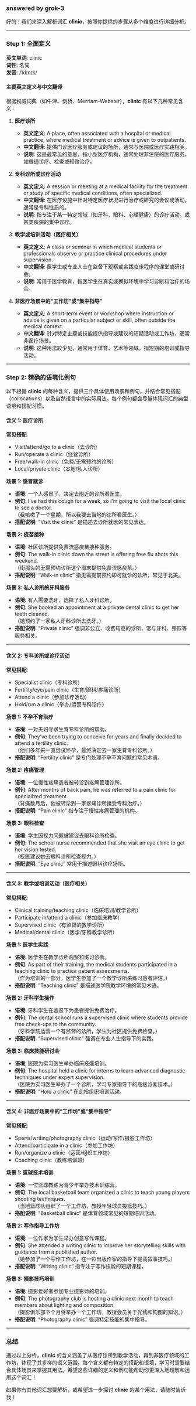### answered by grok-3
好的！我们来深入解析词汇 **clinic**，按照你提供的步骤从多个维度进行详细分析。

---

### Step 1: 全面定义

**英文单词**: clinic  
**词性**: 名词  
**发音**: /ˈklɪnɪk/

#### 主要英文定义与中文翻译
根据权威词典（如牛津、剑桥、Merriam-Webster），**clinic** 有以下几种常见含义：

1. **医疗诊所**  
   - **英文定义**: A place, often associated with a hospital or medical practice, where medical treatment or advice is given to outpatients.  
   - **中文翻译**: 提供门诊医疗服务或建议的场所，通常与医院或医疗实践相关。  
   - **说明**: 这是最常见的意思，指小型医疗机构，通常处理非住院的医疗服务，如普通诊疗、检查或轻微治疗。

2. **专科诊所或诊疗活动**  
   - **英文定义**: A session or meeting at a medical facility for the treatment or study of specific medical conditions, often specialized.  
   - **中文翻译**: 在医疗设施中针对特定医疗状况进行治疗或研究的会议或活动，通常是专科性质的。  
   - **说明**: 指专注于某一特定领域（如牙科、眼科、心理健康）的诊疗活动，或某类疾病的集中诊疗。

3. **教学或培训活动（医疗相关）**  
   - **英文定义**: A class or seminar in which medical students or professionals observe or practice clinical procedures under supervision.  
   - **中文翻译**: 医学生或专业人士在监督下观察或实践临床程序的课堂或研讨会。  
   - **说明**: 常用于医学教育，指医学生在真实或模拟环境中学习诊断和治疗的场合。

4. **非医疗场景中的“工作坊”或“集中指导”**  
   - **英文定义**: A short-term event or workshop where instruction or advice is given on a particular subject or skill, often outside the medical context.  
   - **中文翻译**: 针对特定主题或技能提供指导或建议的短期活动或工作坊，通常非医疗场景。  
   - **说明**: 这种用法较少见，通常用于体育、艺术等领域，指短期的培训或指导活动。

---

### Step 2: 精确的语境化例句

以下根据 **clinic** 的每种含义，提供三个具体使用场景和例句，并结合常见搭配（collocations）以及自然语言中的实际用法。每个例句都会尽量体现词汇的典型语境和搭配习惯。

#### 含义 1: 医疗诊所
**常见搭配**:
- Visit/attend/go to a clinic（去诊所）
- Run/operate a clinic（经营诊所）
- Free/walk-in clinic（免费/无需预约的诊所）
- Local/private clinic（本地/私人诊所）

**场景 1: 感冒就诊**  
- **语境**: 一个人感冒了，决定去附近的诊所看医生。  
- **例句**: I’ve had this cough for a week, so I’m going to visit the local clinic to see a doctor.  
  （我咳嗽了一个星期，所以我要去当地的诊所看医生。）  
- **搭配说明**: “Visit the clinic” 是描述去诊所就医的常见表达。

**场景 2: 疫苗接种**  
- **语境**: 社区诊所提供免费流感疫苗接种服务。  
- **例句**: The walk-in clinic down the street is offering free flu shots this weekend.  
  （街那头的无需预约诊所这个周末提供免费流感疫苗。）  
- **搭配说明**: “Walk-in clinic” 指无需提前预约即可就诊的诊所，常见于北美。

**场景 3: 私人诊所的牙科服务**  
- **语境**: 有人需要洗牙，选择了私人牙科诊所。  
- **例句**: She booked an appointment at a private dental clinic to get her teeth cleaned.  
  （她预约了一家私人牙科诊所去洗牙。）  
- **搭配说明**: “Private clinic” 强调非公立、收费较高的诊所，常与牙科、整形等服务相关。

---

#### 含义 2: 专科诊所或诊疗活动
**常见搭配**:
- Specialist clinic（专科诊所）
- Fertility/eye/pain clinic（生育/眼科/疼痛诊所）
- Attend a clinic（参加诊疗活动）
- Hold/run a clinic（举办/运营专科诊疗）

**场景 1: 不孕不育治疗**  
- **语境**: 一对夫妇寻求生育专科诊所的帮助。  
- **例句**: They’ve been trying to conceive for years and finally decided to attend a fertility clinic.  
  （他们多年来一直尝试怀孕，最终决定去一家生育专科诊所。）  
- **搭配说明**: “Fertility clinic” 是专门处理不孕不育问题的常见术语。

**场景 2: 疼痛管理**  
- **语境**: 一位慢性疼痛患者被转诊到疼痛管理诊所。  
- **例句**: After months of back pain, he was referred to a pain clinic for specialized treatment.  
  （背痛数月后，他被转诊到一家疼痛诊所接受专科治疗。）  
- **搭配说明**: “Pain clinic” 指专注于慢性疼痛管理的机构。

**场景 3: 眼科检查**  
- **语境**: 学生因视力问题被建议去眼科诊所检查。  
- **例句**: The school nurse recommended that she visit an eye clinic to get her vision tested.  
  （校医建议她去眼科诊所检查视力。）  
- **搭配说明**: “Eye clinic” 常用于描述眼科诊疗场所。

---

#### 含义 3: 教学或培训活动（医疗相关）
**常见搭配**:
- Clinical training/teaching clinic（临床培训/教学诊所）
- Participate in/attend a clinic（参加临床教学）
- Supervised clinic（有监督的教学诊所）
- Medical/dental clinic（医学/牙科教学诊所）

**场景 1: 医学生实践**  
- **语境**: 医学生在教学诊所观察和练习诊断。  
- **例句**: As part of their training, the medical students participated in a teaching clinic to practice patient assessments.  
  （作为培训的一部分，医学生参加了一个教学诊所来练习患者评估。）  
- **搭配说明**: “Teaching clinic” 是描述医学院教学环境的常见术语。

**场景 2: 牙科学生操作**  
- **语境**: 牙科学生在监督下为患者提供免费治疗。  
- **例句**: The dental school runs a supervised clinic where students provide free check-ups to the community.  
  （牙科学院运营一个有监督的诊所，学生为社区提供免费检查。）  
- **搭配说明**: “Supervised clinic” 强调在专业人士指导下的实践。

**场景 3: 临床技能研讨会**  
- **语境**: 医院为实习医生举办临床技能培训。  
- **例句**: The hospital held a clinic for interns to learn advanced diagnostic techniques under expert supervision.  
  （医院为实习医生举办了一个诊所，学习专家指导下的高级诊断技术。）  
- **搭配说明**: “Hold a clinic” 在此指组织培训活动。

---

#### 含义 4: 非医疗场景中的“工作坊”或“集中指导”
**常见搭配**:
- Sports/writing/photography clinic（运动/写作/摄影工作坊）
- Attend/participate in a clinic（参加工作坊）
- Run/organize a clinic（运营/组织工作坊）
- Coaching clinic（教练培训班）

**场景 1: 篮球技术培训**  
- **语境**: 一位篮球教练为青少年举办技术训练营。  
- **例句**: The local basketball team organized a clinic to teach young players shooting techniques.  
  （当地篮球队组织了一个工作坊，教授年轻球员投篮技巧。）  
- **搭配说明**: “Basketball clinic” 是体育领域常见的短期培训活动。

**场景 2: 写作指导工作坊**  
- **语境**: 一位作家为学生举办创意写作课程。  
- **例句**: She attended a writing clinic to improve her storytelling skills with guidance from a published author.  
  （她参加了一个写作工作坊，在一位出版作家的指导下提高叙事技巧。）  
- **搭配说明**: “Writing clinic” 指专注于写作技能的短期课程。

**场景 3: 摄影技巧培训**  
- **语境**: 摄影爱好者参加专业摄影师的培训。  
- **例句**: The photography club is hosting a clinic next month to teach members about lighting and composition.  
  （摄影俱乐部下个月将举办一个工作坊，教授会员关于光线和构图的知识。）  
- **搭配说明**: “Photography clinic” 强调特定技能的集中指导。

---

### 总结
通过以上分析，**clinic** 的含义涵盖了从医疗诊所到教学活动，再到非医疗领域的工作坊，体现了其多样的语义范围。每个含义都有特定的搭配和语境，学习时需要结合具体场景来掌握其用法。希望这些详细的定义和例句能帮助你更深入地理解和运用这个词汇！

如果你有其他词汇想要解析，或希望进一步探讨 **clinic** 的某个用法，请随时告诉我！